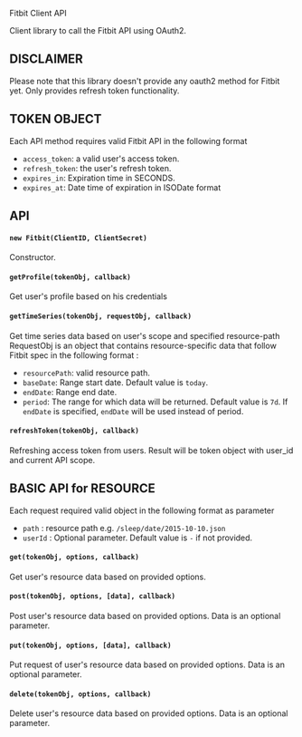 Fitbit Client API

Client library to call the Fitbit API using OAuth2.

## DISCLAIMER
Please note that this library doesn't provide any oauth2 method for Fitbit yet. Only provides refresh token functionality.

## TOKEN OBJECT
Each API method requires valid Fitbit API in the following format 

 * `access_token`: a valid user's access token.
 * `refresh_token`: the user's refresh token.
 * `expires_in`: Expiration time in SECONDS.
 * `expires_at`: Date time of expiration in ISODate format


## API
#### `new Fitbit(ClientID, ClientSecret)`
Constructor.

#### `getProfile(tokenObj, callback)`
Get user's profile based on his credentials

#### `getTimeSeries(tokenObj, requestObj, callback)`
Get time series data based on user's scope and specified resource-path
RequestObj is an object that contains resource-specific data that follow Fitbit spec in the following format :
 * `resourcePath`: valid resource path.
 * `baseDate`: Range start date. Default value is `today`.
 * `endDate`: Range end date.
 * `period`: The range for which data will be returned. Default value is `7d`. If `endDate` is specified, `endDate` will be used instead of period.

#### `refreshToken(tokenObj, callback)`
Refreshing access token from users. Result will be token object with user_id and current API scope.


## BASIC API for RESOURCE
Each request required valid object in the following format as parameter
* `path` : resource path e.g. `/sleep/date/2015-10-10.json`
* `userId` : Optional parameter. Default value is `-` if not provided.

#### `get(tokenObj, options, callback)`
Get user's resource data based on provided options.

#### `post(tokenObj, options, [data], callback)`
Post user's resource data based on provided options. Data is an optional parameter.

#### `put(tokenObj, options, [data], callback)`
Put request of user's resource data based on provided options. Data is an optional parameter.

#### `delete(tokenObj, options, callback)`
Delete user's resource data based on provided options. Data is an optional parameter.